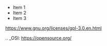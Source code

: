 * Item 1
* Item 2
* Item 3



 https://www.gnu.org/licenses/gpl-3.0.en.html


.. _OSI: https://opensource.org/
